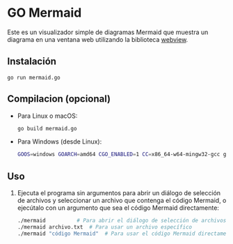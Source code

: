 # GO Mermaid

Este es un visualizador simple de diagramas Mermaid que muestra un diagrama en una ventana web utilizando la biblioteca [webview](https://github.com/webview/webview_go).

## Instalación

```
go run mermaid.go
```

## Compilacion (opcional)

   - Para Linux o macOS:

     ```sh
     go build mermaid.go
     ```

   - Para Windows (desde Linux):

     ```sh
     GOOS=windows GOARCH=amd64 CGO_ENABLED=1 CC=x86_64-w64-mingw32-gcc go build mermaid.go
     ```

## Uso

1. Ejecuta el programa sin argumentos para abrir un diálogo de selección de archivos y seleccionar un archivo que contenga el código Mermaid, o ejecútalo con un argumento que sea el código Mermaid directamente:

   ```sh
   ./mermaid          # Para abrir el diálogo de selección de archivos
   ./mermaid archivo.txt  # Para usar un archivo específico
   ./mermaid "código Mermaid"  # Para usar el código Mermaid directamente
   ```

